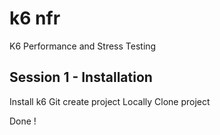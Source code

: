 # k6 nfr

K6 Performance and Stress Testing

## Session 1 - Installation

Install k6
Git create project
Locally Clone project

Done !


